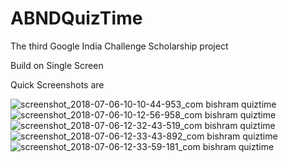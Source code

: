 # ABNDQuizTime

The third Google India Challenge Scholarship project

Build on Single Screen

Quick Screenshots are


![screenshot_2018-07-06-10-10-44-953_com bishram quiztime](https://user-images.githubusercontent.com/37131841/42365200-70a0af68-811b-11e8-8357-0f223b95fc25.png)![screenshot_2018-07-06-10-12-56-958_com bishram quiztime](https://user-images.githubusercontent.com/37131841/42365244-8a828a00-811b-11e8-9612-6414d432930c.png)![screenshot_2018-07-06-12-32-43-519_com bishram quiztime](https://user-images.githubusercontent.com/37131841/42365299-b3848fde-811b-11e8-8957-1eaaaecd3de7.png)
![screenshot_2018-07-06-12-33-43-892_com bishram quiztime](https://user-images.githubusercontent.com/37131841/42365336-cf60777c-811b-11e8-99df-2b1fe3c3b884.png)![screenshot_2018-07-06-12-33-59-181_com bishram quiztime](https://user-images.githubusercontent.com/37131841/42365347-da3c1fa2-811b-11e8-8020-5b30ceb3f8a2.png)
